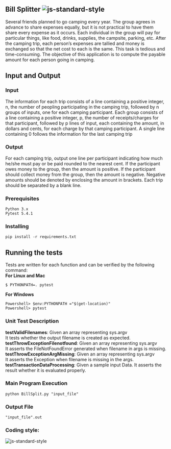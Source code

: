 ##  Bill Splitter ![js-standard-style](https://img.shields.io/badge/Python-brightgreen.svg?style=flat)
Several friends planned to go camping every year. The group agrees in advance to share expenses equally, but it is not practical to have them share every expense as it occurs. Each individual in the group will pay for particular things, like food, drinks, supplies, the campsite, parking, etc. After the camping trip, each person’s expenses are tallied and money is exchanged so that the net cost to each is the same. This task is tedious and time-consuming. The objective of this application is to compute the payable amount for each person going in camping.



## Input and Output
### Input
The information for each trip consists of a line containing a positive integer, n, the number of peopling participating in the camping trip, followed by n groups of inputs, one for each camping participant. Each group consists of a line containing a positive integer, p, the number of receipts/charges for that participant, followed by p lines of input, each containing the amount, in dollars and cents, for each charge by that camping participant. A single line containing 0 follows the information for the last camping trip
### Output
For each camping trip, output one line per participant indicating how much he/she must pay or be paid rounded to the nearest cent. If the participant owes money to the group, then the amount is positive. If the participant should collect money from the group, then the amount is negative. Negative amounts should be denoted by enclosing the amount in brackets. Each trip should be separated by a blank line.

### Prerequisites
```
Python 3.x
Pytest 5.4.1
```

### Installing
```
pip install -r requirements.txt
```

## Running the tests

Tests are written for each function and can be verified by the following command:<br/>
**For Linux and Mac**
```
$ PYTHONPATH=. pytest
```
**For Windows**
```
Powershell> $env:PYTHONPATH ="$(get-location)"
Powershell> pytest
```

### Unit Test Description
**testValidFilenames**: Given an array representing sys.argv<br/>It tests whether the output filename is created as expected.<br/>
**testThrowExceptionFilenotfound**: Given an array representing sys.argv<br/>It asserts the FileNotFoundError generated when filename in args is missing.<br/>
**testThrowExceptionArgMissing**: Given an array representing sys.argv<br/>It asserts the Exception when filename is missing in the args.<br/>
**testTransactionDataProcessing**: Given a sample input Data. It asserts the result whether it is evaluated properly.<br/>

### Main Program Execution
```
python BillSplit.py "input_file"
```

### Output File

```
"input_file".out
```

### Coding style:
![js-standard-style](https://img.shields.io/badge/code%20style-PEP%208-brightgreen.svg?style=flat)

